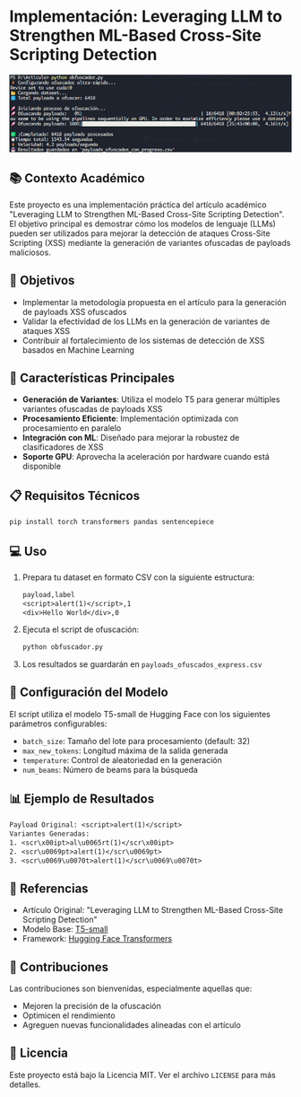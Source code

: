 # Implementación: Leveraging LLM to Strengthen ML-Based Cross-Site Scripting Detection

![XSS Detection with LLM](ScreenShot.png)

## 📚 Contexto Académico

Este proyecto es una implementación práctica del artículo académico "Leveraging LLM to Strengthen ML-Based Cross-Site Scripting Detection". El objetivo principal es demostrar cómo los modelos de lenguaje (LLMs) pueden ser utilizados para mejorar la detección de ataques Cross-Site Scripting (XSS) mediante la generación de variantes ofuscadas de payloads maliciosos.

## 🎯 Objetivos

- Implementar la metodología propuesta en el artículo para la generación de payloads XSS ofuscados
- Validar la efectividad de los LLMs en la generación de variantes de ataques XSS
- Contribuir al fortalecimiento de los sistemas de detección de XSS basados en Machine Learning

## 🚀 Características Principales

- **Generación de Variantes**: Utiliza el modelo T5 para generar múltiples variantes ofuscadas de payloads XSS
- **Procesamiento Eficiente**: Implementación optimizada con procesamiento en paralelo
- **Integración con ML**: Diseñado para mejorar la robustez de clasificadores de XSS
- **Soporte GPU**: Aprovecha la aceleración por hardware cuando está disponible

## 📋 Requisitos Técnicos

```bash
pip install torch transformers pandas sentencepiece
```

## 💻 Uso

1. Prepara tu dataset en formato CSV con la siguiente estructura:
   ```csv
   payload,label
   <script>alert(1)</script>,1
   <div>Hello World</div>,0
   ```

2. Ejecuta el script de ofuscación:
   ```bash
   python obfuscador.py
   ```

3. Los resultados se guardarán en `payloads_ofuscados_express.csv`

## 🔧 Configuración del Modelo

El script utiliza el modelo T5-small de Hugging Face con los siguientes parámetros configurables:

- `batch_size`: Tamaño del lote para procesamiento (default: 32)
- `max_new_tokens`: Longitud máxima de la salida generada
- `temperature`: Control de aleatoriedad en la generación
- `num_beams`: Número de beams para la búsqueda

## 📊 Ejemplo de Resultados

```
Payload Original: <script>alert(1)</script>
Variantes Generadas:
1. <scr\x00ipt>al\u0065rt(1)</scr\x00ipt>
2. <scr\u0069pt>alert(1)</scr\u0069pt>
3. <scr\u0069\u0070t>alert(1)</scr\u0069\u0070t>
```

## 📝 Referencias

- Artículo Original: "Leveraging LLM to Strengthen ML-Based Cross-Site Scripting Detection"
- Modelo Base: [T5-small](https://huggingface.co/t5-small)
- Framework: [Hugging Face Transformers](https://huggingface.co/docs/transformers/index)

## 🤝 Contribuciones

Las contribuciones son bienvenidas, especialmente aquellas que:
- Mejoren la precisión de la ofuscación
- Optimicen el rendimiento
- Agreguen nuevas funcionalidades alineadas con el artículo

## 📄 Licencia

Este proyecto está bajo la Licencia MIT. Ver el archivo `LICENSE` para más detalles. 